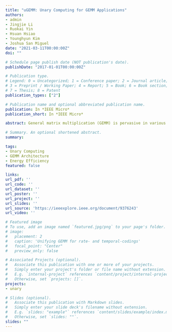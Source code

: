 ```yaml
---
title: "uGEMM: Unary Computing for GEMM Applications"
authors:
- admin
- Jingjie Li
- Ruokai Yin
- Hsuan Hsiao
- Younghyun Kim
- Joshua San Miguel
date: "2021-03-11T00:00:00Z"
doi: ""

# Schedule page publish date (NOT publication's date).
publishDate: "2017-01-01T00:00:00Z"

# Publication type.
# Legend: 0 = Uncategorized; 1 = Conference paper; 2 = Journal article;
# 3 = Preprint / Working Paper; 4 = Report; 5 = Book; 6 = Book section;
# 7 = Thesis; 8 = Patent
publication_types: ["2"]

# Publication name and optional abbreviated publication name.
publication: In *IEEE Micro*
publication_short: In *IEEE Micro*

abstract: General matrix multiplication (GEMM) is pervasive in various domains, such as signal processing, computer vision, and machine learning. Conventional binary architectures for GEMM exhibit poor scalability in area and energy efficiency, due to the spatial nature of number representation and computing. On the contrary, unary computing processes data in temporal domain with extremely simple logic. However, to date, there rarely exist efficient architectures for unary GEMM. In this work, we first present uGEMM, a hardware-efficient unary GEMM architecture enabled by universally-compatible arithmetic units, which simultaneously achieves input-insensitivity and high output accuracy. Next, we demonstrate that the proposed uGEMM can reliably early terminate the computation and offers dynamic energy-accuracy scaling for real-world applications via an accuracy-aware metric. Finally, to propel the future research for unary computing, we open source our unary computing simulator, UnarySim.

# Summary. An optional shortened abstract.
summary:

tags:
- Unary Computing
- GEMM Architecture
- Energy Efficiency
featured: false

links:
url_pdf: ''
url_code: ''
url_dataset: ''
url_poster: ''
url_project: ''
url_slides: ''
url_source: 'https://ieeexplore.ieee.org/document/9376243'
url_video: ''

# Featured image
# To use, add an image named `featured.jpg/png` to your page's folder. 
# image:
#   placement: 2
#   caption: 'Unifying GEMM for rate- and temporal-codings'
#   focal_point: "Center"
#   preview_only: false

# Associated Projects (optional).
#   Associate this publication with one or more of your projects.
#   Simply enter your project's folder or file name without extension.
#   E.g. `internal-project` references `content/project/internal-project/index.md`.
#   Otherwise, set `projects: []`.
projects:
- unary

# Slides (optional).
#   Associate this publication with Markdown slides.
#   Simply enter your slide deck's filename without extension.
#   E.g. `slides: "example"` references `content/slides/example/index.md`.
#   Otherwise, set `slides: ""`.
slides: ""
---
```

